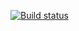 [![Build status](https://ci.appveyor.com/api/projects/status/syqtpmmai9ta1s76/branch/main?svg=true)](https://ci.appveyor.com/project/NikolayT35/t-2-appveyor/branch/main)
